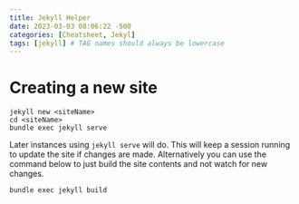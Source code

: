 ```yaml
---
title: Jekyll Helper
date: 2023-03-03 08:06:22 -500
categories: [Cheatsheet, Jekyl]
tags: [jekyll] # TAG names should always be lowercase
---
```

# Creating a new site

```shell
jekyll new <siteName>
cd <siteName>
bundle exec jekyll serve
```
Later instances using `jekyll serve` will do.  This will keep a session running to update the site if changes are made.  Alternatively you can use the command below to just build the site contents and not watch for new changes.

```shell
bundle exec jekyll build
```

